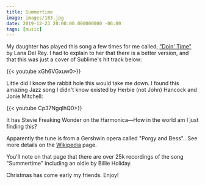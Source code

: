 ```yaml
---
title: Summertime
image: images/183.jpg
date: 2019-12-23 20:00:00.000000000 -06:00
tags: [music]
---
```


My daughter has played this song a few times for me called, ["Doin' Time"](https://youtu.be/qolmz4FlnZ0) by Lana Del Rey. I had to explain to her that there is a better version, and that this was just a cover of Sublime's hit track below:

{{< youtube xGh6VGxuw0>}}

Little did I know the rabbit hole this would take me down. I found this amazing Jazz song I didn't know existed by Herbie (not John) Hancock and Jonie Mitchell:

{{< youtube Cp37NgqlhQ0>}}

It has Stevie Freaking Wonder on the Harmonica—How in the world am I just finding this?

Apparently the tune is from a Gershwin opera called "Porgy and Bess"...See more details on the [Wikipedia](https://en.wikipedia.org/wiki/Summertime_\(George_Gershwin_song\)) page.

You'll note on that page that there are over 25k recordings of the song "Summertime" including an oldie by Billie Holiday.

Christmas has come early my friends. Enjoy!
